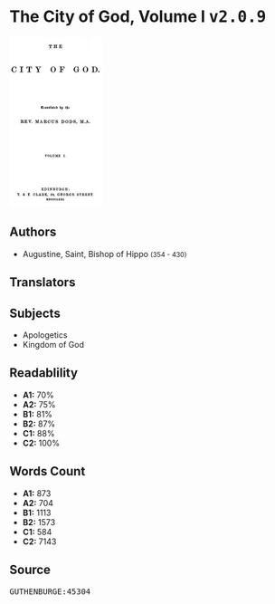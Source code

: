 # The City of God, Volume I <kbd>v2.0.9</kbd>

![](./cover.medium.jpg "")

## Authors


 - Augustine, Saint, Bishop of Hippo <small>(354 - 430)</small>

## Translators



## Subjects


 - Apologetics
 - Kingdom of God

## Readablility


 - **A1:** 70%
 - **A2:** 75%
 - **B1:** 81%
 - **B2:** 87%
 - **C1:** 88%
 - **C2:** 100%

## Words Count


 - **A1:** 873
 - **A2:** 704
 - **B1:** 1113
 - **B2:** 1573
 - **C1:** 584
 - **C2:** 7143

## Source


<kbd>GUTHENBURGE:45304</kbd>
